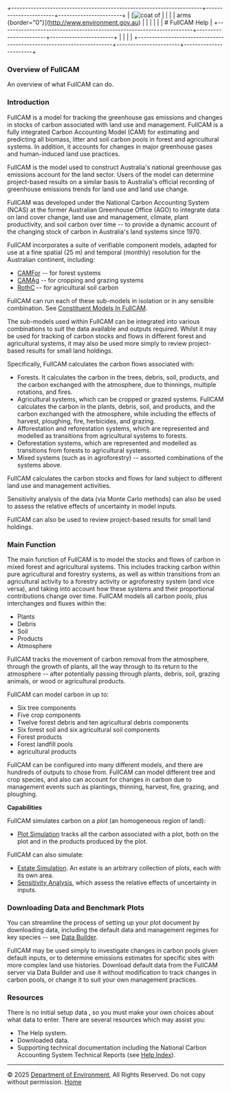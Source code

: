 +---------------------------------------------------------------------+-----------------------+-----------------------+
| [![coat of                                                          |                       | [](index.htm)         |
| arms](imgs/coa_env.png){border="0"}](http://www.environment.gov.au) |                       |                       |
|                                                                     |                       | # FullCAM Help        |
+---------------------------------------------------------------------+-----------------------+-----------------------+
|                                                                     |                       |                       |
+---------------------------------------------------------------------+-----------------------+-----------------------+

### Overview of FullCAM

An overview of what FullCAM can do.

### Introduction

FullCAM is a model for tracking the greenhouse gas emissions and changes
in stocks of carbon associated with land use and management. FullCAM is
a fully integrated Carbon Accounting Model (CAM) for estimating and
predicting all biomass, litter and soil carbon pools in forest and
agricultural systems. In addition, it accounts for changes in major
greenhouse gases and human-induced land use practices.

FullCAM is the model used to construct Australia's national greenhouse
gas emissions account for the land sector. Users of the model can
determine project-based results on a similar basis to Australia's
official recording of greenhouse emissions trends for land use and land
use change.

FullCAM was developed under the National Carbon Accounting System (NCAS)
at the former Australian Greenhouse Office (AGO) to integrate data on
land cover change, land use and management, climate, plant productivity,
and soil carbon over time -- to provide a dynamic account of the
changing stock of carbon in Australia's land systems since 1970.

FullCAM incorporates a suite of verifiable component models, adapted for
use at a fine spatial (25 m) and temporal (monthly) resolution for the
Australian continent, including:

- [CAMFor](77_CAMFor.htm) -- for forest systems
- [CAMAg](78_CAMAg.htm) -- for cropping and grazing systems
- [RothC](114_RothC.htm) -- for agricultural soil carbon

FullCAM can run each of these sub-models in isolation or in any sensible
combination. See [Constituent Models In
FullCAM](198_Constituent%20Models%20In%20FullCAM.htm).

The sub-models used within FullCAM can be integrated into various
combinations to suit the data available and outputs required. Whilst it
may be used for tracking of carbon stocks and flows in different forest
and agricultural systems, it may also be used more simply to review
project-based results for small land holdings.

Specifically, FullCAM calculates the carbon flows associated with:

- Forests. It calculates the carbon in the trees, debris, soil,
  products, and the carbon exchanged with the atmosphere, due to
  thinnings, multiple rotations, and fires.
- Agricultural systems, which can be cropped or grazed systems. FullCAM
  calculates the carbon in the plants, debris, soil, and products, and
  the carbon exchanged with the atmosphere, while including the effects
  of harvest, ploughing, fire, herbicides, and grazing.
- Afforestation and reforestation systems, which are represented and
  modelled as transitions from agricultural systems to forests.
- Deforestation systems, which are represented and modelled as
  transitions from forests to agricultural systems.
- Mixed systems (such as in agroforestry) -- assorted combinations of
  the systems above.

FullCAM calculates the carbon stocks and flows for land subject to
different land use and management activities.

Sensitivity analysis of the data (via Monte Carlo methods) can also be
used to assess the relative effects of uncertainty in model inputs.

FullCAM can also be used to review project-based results for small land
holdings.

### Main Function

The main function of FullCAM is to model the stocks and flows of carbon
in mixed forest and agricultural systems. This includes tracking carbon
within pure agricultural and forestry systems, as well as within
transitions from an agricultural activity to a forestry activity or
agroforestry system (and vice versa), and taking into account how these
systems and their proportional contributions change over time. FullCAM
models all carbon pools, plus interchanges and fluxes within the:

- Plants
- Debris
- Soil
- Products
- Atmosphere

FullCAM tracks the movement of carbon removal from the atmosphere,
through the growth of plants, all the way through to its return to the
atmosphere -- after potentially passing through plants, debris, soil,
grazing animals, or wood or agricultural products.

FullCAM can model carbon in up to:

- Six tree components
- Five crop components
- Twelve forest debris and ten agricultural debris components
- Six forest soil and six agricultural soil components
- Forest products
- Forest landfill pools
- agricultural products

FullCAM can be configured into many different models, and there are
hundreds of outputs to chose from. FullCAM can model different tree and
crop species, and also can account for changes in carbon due to
management events such as plantings, thinning, harvest, fire, grazing,
and ploughing.

**Capabilities**

FullCAM simulates carbon on a *plot* (an homogeneous region of land):

- [Plot Simulation](177_Plot%20Simulation.htm) tracks all the carbon
  associated with a plot, both on the plot and in the products produced
  by the plot.

FullCAM can also simulate:

- [Estate Simulation](72_Estate%20Simulation.htm). An estate is an
  arbitrary collection of plots, each with its own area.
- [Sensitivity Analysis](160_Sensitivity%20Analysis.htm), which assess
  the relative effects of uncertainty in inputs.

### Downloading Data and Benchmark Plots

You can streamline the process of setting up your plot document by
downloading data, including the default data and management regimes for
key species -- see [Data Builder](132_Data%20Builder.htm).

FullCAM may be used simply to investigate changes in carbon pools given
default inputs, or to determine emissions estimates for specific sites
with more complex land use histories. Download default data from the
FullCAM server via Data Builder and use it without modification to track
changes in carbon pools, or change it to suit your own management
practices.

### Resources

There is no initial setup data , so you must make your own choices about
what data to enter. There are several resources which may assist you:

- The Help system.
- Downloaded data.
- Supporting technical documentation including the National Carbon
  Accounting System Technical Reports (see [Help Index](index.htm)).

------------------------------------------------------------------------

© 2025 [Department of
Environment](http://www.environment.gov.au "Department of Environment"),
All Rights Reserved. Do not copy without permission.
[Home](index.htm "help index")
